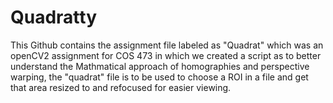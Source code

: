 # Quadratty
This Github contains the assignment file labeled as "Quadrat" which was an openCV2 assignment for COS 473 in which we created a script as to better understand the Mathmatical approach of homographies and perspective warping, the "quadrat" file is to be used to choose a ROI in a file and get that area resized to and refocused for easier viewing. 
